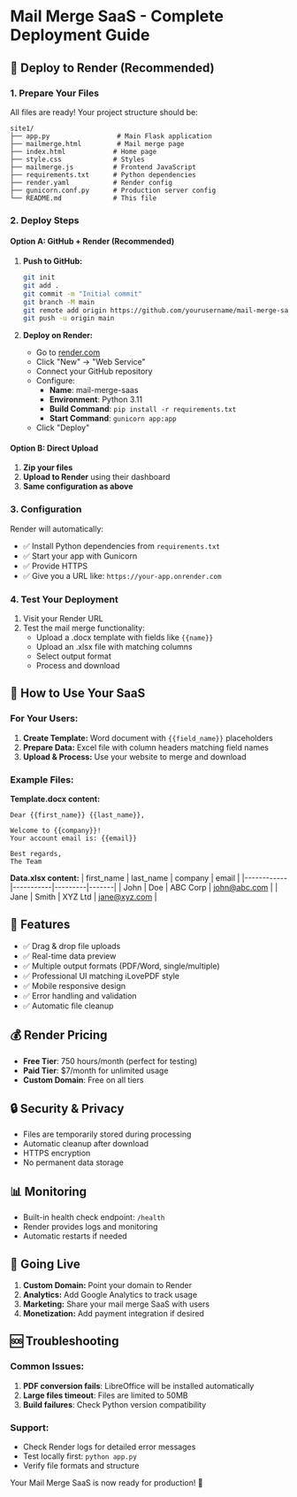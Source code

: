 # Mail Merge SaaS - Complete Deployment Guide

## 🚀 Deploy to Render (Recommended)

### 1. Prepare Your Files
All files are ready! Your project structure should be:
```
site1/
├── app.py                 # Main Flask application
├── mailmerge.html         # Mail merge page
├── index.html            # Home page
├── style.css             # Styles
├── mailmerge.js          # Frontend JavaScript
├── requirements.txt      # Python dependencies
├── render.yaml           # Render config
├── gunicorn.conf.py      # Production server config
└── README.md             # This file
```

### 2. Deploy Steps

#### Option A: GitHub + Render (Recommended)
1. **Push to GitHub:**
   ```bash
   git init
   git add .
   git commit -m "Initial commit"
   git branch -M main
   git remote add origin https://github.com/yourusername/mail-merge-saas.git
   git push -u origin main
   ```

2. **Deploy on Render:**
   - Go to [render.com](https://render.com)
   - Click "New" → "Web Service"
   - Connect your GitHub repository
   - Configure:
     - **Name**: mail-merge-saas
     - **Environment**: Python 3.11
     - **Build Command**: `pip install -r requirements.txt`
     - **Start Command**: `gunicorn app:app`
   - Click "Deploy"

#### Option B: Direct Upload
1. **Zip your files**
2. **Upload to Render** using their dashboard
3. **Same configuration as above**

### 3. Configuration
Render will automatically:
- ✅ Install Python dependencies from `requirements.txt`
- ✅ Start your app with Gunicorn
- ✅ Provide HTTPS
- ✅ Give you a URL like: `https://your-app.onrender.com`

### 4. Test Your Deployment
1. Visit your Render URL
2. Test the mail merge functionality:
   - Upload a .docx template with fields like `{{name}}`
   - Upload an .xlsx file with matching columns
   - Select output format
   - Process and download

## 📝 How to Use Your SaaS

### For Your Users:
1. **Create Template:** Word document with `{{field_name}}` placeholders
2. **Prepare Data:** Excel file with column headers matching field names
3. **Upload & Process:** Use your website to merge and download

### Example Files:

**Template.docx content:**
```
Dear {{first_name}} {{last_name}},

Welcome to {{company}}! 
Your account email is: {{email}}

Best regards,
The Team
```

**Data.xlsx content:**
| first_name | last_name | company | email |
|------------|-----------|---------|-------|
| John | Doe | ABC Corp | john@abc.com |
| Jane | Smith | XYZ Ltd | jane@xyz.com |

## 🎯 Features
- ✅ Drag & drop file uploads
- ✅ Real-time data preview
- ✅ Multiple output formats (PDF/Word, single/multiple)
- ✅ Professional UI matching iLovePDF style
- ✅ Mobile responsive design
- ✅ Error handling and validation
- ✅ Automatic file cleanup

## 💰 Render Pricing
- **Free Tier**: 750 hours/month (perfect for testing)
- **Paid Tier**: $7/month for unlimited usage
- **Custom Domain**: Free on all tiers

## 🔒 Security & Privacy
- Files are temporarily stored during processing
- Automatic cleanup after download
- HTTPS encryption
- No permanent data storage

## 📊 Monitoring
- Built-in health check endpoint: `/health`
- Render provides logs and monitoring
- Automatic restarts if needed

## 🚀 Going Live
1. **Custom Domain:** Point your domain to Render
2. **Analytics:** Add Google Analytics to track usage
3. **Marketing:** Share your mail merge SaaS with users
4. **Monetization:** Add payment integration if desired

## 🆘 Troubleshooting

### Common Issues:
1. **PDF conversion fails**: LibreOffice will be installed automatically
2. **Large files timeout**: Files are limited to 50MB
3. **Build failures**: Check Python version compatibility

### Support:
- Check Render logs for detailed error messages
- Test locally first: `python app.py`
- Verify file formats and structure

Your Mail Merge SaaS is now ready for production! 🎉